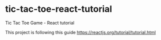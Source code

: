 # tic-tac-toe-react-tutorial
Tic Tac Toe Game - React tutorial

This project is following this guide
https://reactjs.org/tutorial/tutorial.html
